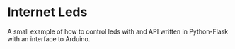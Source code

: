 Internet Leds
=============
A small example of how to control leds with and API written in Python-Flask with an interface to Arduino.